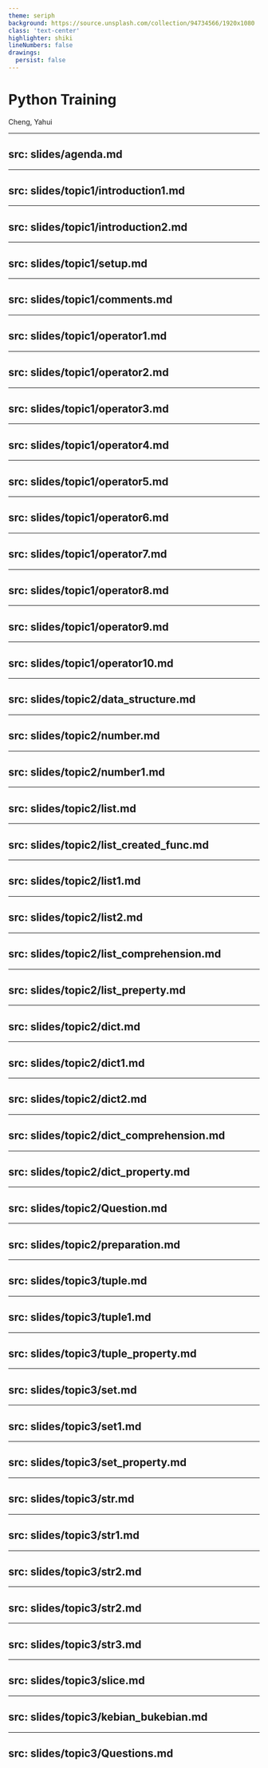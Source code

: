 ```yaml
---
theme: seriph
background: https://source.unsplash.com/collection/94734566/1920x1080
class: 'text-center'
highlighter: shiki
lineNumbers: false
drawings:
  persist: false
---
```


# Python Training

Cheng, Yahui

---
src: slides/agenda.md
---

---
src: slides/topic1/introduction1.md
---

---
src: slides/topic1/introduction2.md
---

---
src: slides/topic1/setup.md
---

---
src: slides/topic1/comments.md
---

---
src: slides/topic1/operator1.md
---

---
src: slides/topic1/operator2.md
---

---
src: slides/topic1/operator3.md
---

---
src: slides/topic1/operator4.md
---

---
src: slides/topic1/operator5.md
---

---
src: slides/topic1/operator6.md
---

---
src: slides/topic1/operator7.md
---

---
src: slides/topic1/operator8.md
---

---
src: slides/topic1/operator9.md
---

---
src: slides/topic1/operator10.md
---

---
src: slides/topic2/data_structure.md
---

---
src: slides/topic2/number.md
---

---
src: slides/topic2/number1.md
---

---
src: slides/topic2/list.md
---

---
src: slides/topic2/list_created_func.md
---

---
src: slides/topic2/list1.md
---

---
src: slides/topic2/list2.md
---

---
src: slides/topic2/list_comprehension.md
---

---
src: slides/topic2/list_preperty.md
---

---
src: slides/topic2/dict.md
---

---
src: slides/topic2/dict1.md
---

---
src: slides/topic2/dict2.md
---

---
src: slides/topic2/dict_comprehension.md
---

---
src: slides/topic2/dict_property.md
---

---
src: slides/topic2/Question.md
---

---
src: slides/topic2/preparation.md
---

---
src: slides/topic3/tuple.md
---

---
src: slides/topic3/tuple1.md
---

---
src: slides/topic3/tuple_property.md
---

---
src: slides/topic3/set.md
---

---
src: slides/topic3/set1.md
---

---
src: slides/topic3/set_property.md
---

---
src: slides/topic3/str.md
---

---
src: slides/topic3/str1.md
---

---
src: slides/topic3/str2.md
---

---
src: slides/topic3/str2.md
---

---
src: slides/topic3/str3.md
---

---
src: slides/topic3/slice.md
---

---
src: slides/topic3/kebian_bukebian.md
---

---
src: slides/topic3/Questions.md
---
